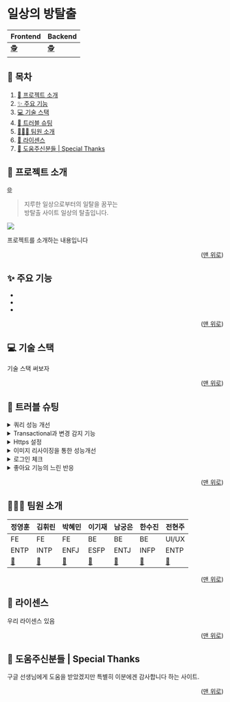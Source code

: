 <a name="Top"></a>

# 일상의 방탈출

| Frontend                                                         | Backend                                                         |
| ---------------------------------------------------------------- | --------------------------------------------------------------- |
| [:detective:](https://github.com/sherlock-escape/sherlock_front) | [:detective:](https://github.com/sherlock-escape/Sherlock_Back) |


## 📑 목차

1. [🚪 프로젝트 소개](#-프로젝트-소개)
2. [✨ 주요 기능](#-주요-기능)
3. [💻 기술 스택](#-기술-스택)
4. [🔫 트러블 슈팅](#-트러블-슈팅)
5. [🧑‍🤝‍🧑 팀원 소개](#-팀원-소개)
6. [📝 라이센스](#-라이센스)
7. [🙏 도움주신분들 | Special Thanks](#-도움주신분들--special-thanks)

## 🚪 프로젝트 소개

[:globe_with_meridians:]()

> 지루한 일상으로부터의 일탈을 꿈꾸는 <br/>
> 방탈출 사이트 일상의 탈출입니다.

![](./src/asset/test-img.webp)

프로젝트를 소개하는 내용입니다

<p align="right">(<a href="#Top">맨 위로</a>)</p>

## ✨ 주요 기능

-
-
-

<p align="right">(<a href="#Top">맨 위로</a>)</p>

## 💻 기술 스택

기술 스택 써보자

<p align="right">(<a href="#Top">맨 위로</a>)</p>

## 🔫 트러블 슈팅

<details>
<summary>쿼리 성능 개선</summary>
<div markdown="1">

#### 🧐 요구사항

- 사이트를 이용하는 user의 username을 이용해서 user의 정보, 성공횟수, 실패횟수를 구해야한다. 

- 내가 작성한 후기 조회를 조회 한다.

- 우리 사이트가 가지고 있는 칭호를 조회한다. 
 
- 해당하는 테마의 후기를 조회한다.

#### 💣 문제상황

- 하나의 API 안에서 여러 개의 Entity를 조회하려고 할 때 다수의 N + 1문제가 발생한다.
  
- 관련된 조회할 때 불필요하게 select 문이 계속 실행되어서 log에 select문이 많이 찍히는 것을 발견함

#### 💡해결방안

1. 기본적으로 성능에 관한 문제는 jpql fetch join을 사용하면 된다는 것을 알았고, query to dto를 사용하면 유의미하지만 이 또한 성능개선이 된다는것을 알게되었다.
   jpql fetch join을 사용하게 되면 select문이 한번만 실행되었고 query to dto를 사용해서 service로직 또한 간결해졌다. 
   
2. Querydsl의  projections 기능을 이용해서 Entity 전체를 불러오는 것이 아닌 필요한 데이터만 불러오게 였더니 성능개선의 효과가 (57ms → 46ms) 있었고 
   dto를 repository에서 바로 반환하기 때문에 service 로직이 간결해졌고 repository와 service의 역할을 분리해 줄 수 있었다.  

#### ✏️ 배운점

- 프로젝트를 시작 하기전에 Erd설계를 처음부터 잘 짜 놓은다면 불필요하게 이곳저곳에서 쿼리를 실행 시키지 않아도 된다는 것을 느꼈다.

</div>
</details>

<details>
<summary>Transactional과 변경 감지 기능</summary>
<div markdown="1">

#### 🧐  요구사항

- 메인페이지에 업적 달성률 순으로 상위 4명을 보여주는 ‘베스트탈출러’ api 구현

#### 💣 문제상황

- 코드 수정 후 업적 달성 카운트를 조회해 DB에 업데이트 해주는 메소드가 실행되지 않음

#### 💡시도

1. update 메소드 다음에 JPA save 메소드 추가

2. Entity 조회하는 로직의 위치를 변경

3. DB에 직접 칼럼명을 넣어보고, entity에 null값의 문제인줄알고 primitive type 자료형이 아닌reference type 자료형을 넣어봄

4. 조회 부분이라 `@Transactional` 이 빠져있어서 다시 추가

#### 🙆 의견결정

- 변경감지기능이 잘 작동하지 않았던 것은 transaction readonly true가 적용되어서 update 처리하는 transaction이 제대로 작동하지 않았던 문제였고, 수정 했더니 문제가 해결되었다.

</div>
</details>

<details>
<summary>Https 설정</summary>
<div markdown="1">

#### 🧐 요구사항

- HTTPS는 SSL 또는 TLS라는 암호화 기술을 통해 방문한 웹사이트에 브라우저를 안전하게 연결하여 브라우징 환경을 안전하게 유지한다. 

- 사용자에게 안전한 브라우징 환경을 제공하기 위해 보안이 강화된 Https를 사용하고 싶었다.

### 💣 문제상황

- 무료 SSL 인증서인 Let’s Encrypt와 Certbot을 사용하여 Https 설정을 하려고 했다.
 
- 먼저 80포트로 가상 웹서버를 띄워 인증서를 발급받는 standalone 방식을 적용했는데, 

- apache2가 계속 자동으로 80포트를 실행시켜 오류가 났고,

- 그 이유로 구매해 놓은 도메인이 5번 이상 인증에 실패해 몇시간 동안 인증시도가 불가한 상황에 처했다.

### 💡해결방안

1. Let’s Encrypt + Certbot

   해당 도메인 인증제한이 풀릴때까지 기다리거나 새로운 도메인을 구입해 시도하기

2. AWS Certificate Manager + AWS Route53

   새로운 인증방식 시도하기

#### 🧐 의견결정

- 런칭 기간이 얼마 남지 않았고, 시간이 오래 소요될 수록 유저피드백을 받을 수 있는 기간이 줄어들기 때문에 빠른 해결이 필요해 비교적 간단한 AWS Certificate Manager를 이용한 방법으로 재시도 했다.

</div>
</details>

<details>
<summary>이미지 리사이징을 통한 성능개선</summary>
<div markdown="1">

#### 💣 문제상황

- 업체/테마 조회할 때 속도가 느린것이 느껴졌고, Lighthouse 성능개선 필요 문구확인하였다.

#### 💡해결방안

1. AWS lamda를 이용한 이미지 리사이징

2. jpeg와 png 파일을 WebP형식으로 변환

#### 🪄 개선결과

- WebP형식으로 가지고 있는 700여장의 이미지를 변환했을 때 

- 실제로는 속도가 많이 줄어보였지만, Lighthouse에서는 성능개선이 조금밖에 되지 않았습니다. 

- 추후 다른 방식의 성능개선 방식을 더 찾아볼 계획입니다.

</div>
</details>
  
<details>
<summary>로그인 체크</summary>
<div markdown="1">

#### 🧐 요구사항

- 로그인 시 해당 유저의 정보를 저장하여 유저 정보가 필요한 부분에서 사용하고 또한 로그아웃 버튼과 마이페이지 버튼은 로그인 유무로 판별되기 때문에 로그인이 되어있는지 체크가 필요하다.

#### 💣 문제상황

- 처음 로그인을 할 때, 로그인 체크 전역변수를 만들어서 로그인을 하면 true, 로그아웃을 할 때 false가 되도록 만들었다. 

- 하지만 부득이한 이유로 페이지를 새로고침 하게 되면 state값이 사라져서 실제로 토큰은 들고 있지만 로그인 체크 변수가 false상태가 되는 문제가 있었다.

#### 💡 해결방안

1. 헤더에 로그인 체크 API를 만들어 전역변수로 관리한다.
   : 간편하게 구현되며 직면한 문제도 쉽게 해결될 수 있다고 생각이 들었다. 하지만 방안 2의 경우 굳이 서버와 여러번 통신하지 않아도 문제를 해결할 수 있기 때문에 방안2를 최대한 이용하기로 생각했다.
2. 로그인시 받은 토큰과 유저정보의 유무를 이용하여 관리한다.
   : 새로고침 하여도 휘발되지 않는 session storage에 로그인 시 받은 유저 정보와 토큰을 저장하여  useEffect를 통해 session storage에 있는 유저 정보를 받아오고, 
     유저 정보의 유무에 따라 로그인 체크 전역변수를 한번 더 true나 false로 변경하여 새로고침 하여도 유저 로그인 상태를 구별할 수 있게 되었다.

#### ✏️ 배운점

- SPA을 만들면서 사이트가 새로고침 될 일이 별로 없다고 생각했는데, 실제 웹사이트를 사용 할 유저가 어떻게 사용할지 모르므로 예상되는 다양한 문제점을 미리 많이 고민해봐야 한다는 것을 알게 되었다.

</div>
</details>

<details>
<summary>좋아요 기능의 느린 반응</summary>
<div markdown="1">

#### 🧐 요구사항

- 업체별, 테마별 페이지에 리스트 형태로 있는 각각 업체 or 테마들의 리스트에서 직접 좋아요 기능을 누를 수 있도록 하였다. 
 
- 이는 업체나 테마의 상세페이지에 들어가지 않고 리스트에서 미리 찜해두고 나중에 마이페이지에서 찾아볼 수 있도록 하기 위한 기능이다.

#### 💣 문제상황

- 각 회원이 좋아요를 누른 유무는 업체나 테마별 리스트를 불러올 때 response에 불리언값으로 받게 된다. 

- 따라서 내가 특정 테마의 좋아요를 누르면 나머지 리스트를 refetch하고 변화된 해당 컴포넌트의 좋아요의 색상이 바뀌게 되는 방법이다. 

- 이 경우 리스트를 refetch하는 동안 약간의 딜레이가 체감된다. 

#### 💡 해결방안

- 클릭 시 유저는 refetch를 기다릴 필요 없이 버튼을 누름과 동시에 색상이 바뀌어야 기능이 빠르게 작동한다고 인식할 것이다. 

- 따라서 좋아요 색상을 바꾸는 state를 따로 만들어서 클릭 시 true값이 되도록 useState를 하나 만들고, 
  List를 불러올때도 해당 state값을 서버에서 받은 데이터에 따라 setState해주는 방식으로 서버의 데이터에도 만족을 하면서 속도도 빨라 보이도록 하였다. 

#### ✏️ 배운점

- 기능의 성능 자체를 빠르게 만드는 것이 제일 중요하겠지만, 기능 사용에 지장을 주지 않으면서 유저가 더욱 쾌적하게 사이트를 사용 할 수 있는 방법 또한 있다는 것을 느꼈다.

</div>
</details>



<p align="right">(<a href="#Top">맨 위로</a>)</p>

## 🧑‍🤝‍🧑 팀원 소개

| 정영훈                               | 김휘린                                  | 박혜민                                  | 이기재                                 | 남궁은                                   | 한수진                                  | 전현주     |
| ------------------------------------ | --------------------------------------- | --------------------------------------- | -------------------------------------- | ---------------------------------------- | --------------------------------------- | ---------- |
| FE                                   | FE                                      | FE                                      | BE                                     | BE                                       | BE                                      | UI/UX      |
| ENTP                                 | INTP                                    | ENFJ                                    | ESFP                                   | ENTJ                                     | INFP                                    | ENTP       |
| [:link:](https://github.com/clorose) | [:link:](https://github.com/Hwirin-Kim) | [:link:](https://github.com/hyemin0901) | [:link:](https://github.com/Liam-Geni) | [:link:](https://github.com/ggggraceful) | [:link:](https://github.com/soojin-dev) | [:link:]() |

<p align="right">(<a href="#Top">맨 위로</a>)</p>

## 📝 라이센스

우리 라이센스 있음

<p align="right">(<a href="#Top">맨 위로</a>)</p>

## 🙏 도움주신분들 | Special Thanks

구글 선생님에게 도움을 받았겠지만 특별히 이분에겐 감사합니다 하는 사이트.

<p align="right">(<a href="#Top">맨 위로</a>)</p>
